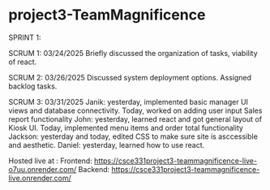 # project3-TeamMagnificence

SPRINT 1:

  SCRUM 1: 03/24/2025
  Briefly discussed the organization of tasks, viability of react. 

  SCRUM 2: 03/26/2025
  Discussed system deployment options. Assigned backlog tasks.

  SCRUM 3: 03/31/2025
  Janik: yesterday, implemented basic manager UI views and database connectivity. Today, worked on adding user input Sales report functionality
  John: yesterday, learned react and got general layout of Kiosk UI. Today, implemented menu items and order total functionality 
  Jackson: yesterday and today, edited CSS to make sure site is asccessible and aesthetic.
  Daniel: yesterday, learned how to use react.


Hosted live at : 
Frontend: https://csce331project3-teammagnificence-live-o7uu.onrender.com/
Backend: https://csce331project3-teammagnificence-live.onrender.com/

